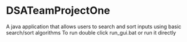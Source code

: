# DSATeamProjectOne
A java application that allows users to search and sort inputs using basic search/sort algorithms
To run double click run_gui.bat or run it directly
